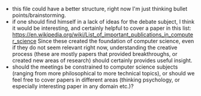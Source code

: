 - this file could have a better structure, right now I'm just thinking bullet points/brainstorming.
- if one should find himself in a lack of ideas for the debate subject, I think it would be interesting, and certainly helpful to cover a paper in this list: https://en.wikipedia.org/wiki/List_of_important_publications_in_computer_science
Since these created the foundation of computer science, even if they do not seem relevant right now, understanding the creative process (these are mostly papers that provided breakthroughs, or created new areas of research) should certainly provides useful insight.
- should the meetings be constrained to computer science subjects (ranging from more philosophical to more technical topics), or should we feel free to cover papers in different areas (thinking psychology, or especially interesting paper in any domain etc.)?
